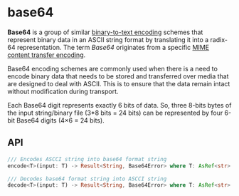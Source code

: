 # base64

**Base64** is a group of similar [binary-to-text encoding](https://en.wikipedia.org/wiki/Binary-to-text_encoding) schemes that represent binary data in an ASCII string format by translating it into a radix-64 representation. The term *Base64* originates from a specific [MIME content transfer encoding](https://en.wikipedia.org/wiki/MIME#Content-Transfer-Encoding).

Base64 encoding schemes are commonly used when there is a need to encode binary data that needs to be stored and transferred over media that are designed to deal with ASCII. This is to ensure that the data remain intact without modification during transport.

Each Base64 digit represents exactly 6 bits of data. So, three 8-bits bytes of the input string/binary file (3*8 bits = 24 bits) can be represented by four 6-bit Base64 digits (4×6 = 24 bits).

## API
```rs
/// Encodes ASCCI string into base64 format string
encode<T>(input: T) -> Result<String, Base64Error> where T: AsRef<str>
```

```rs
/// Decodes base64 format string into ASCCI string
decode<T>(input: T) -> Result<String, Base64Error> where T: AsRef<str>
```